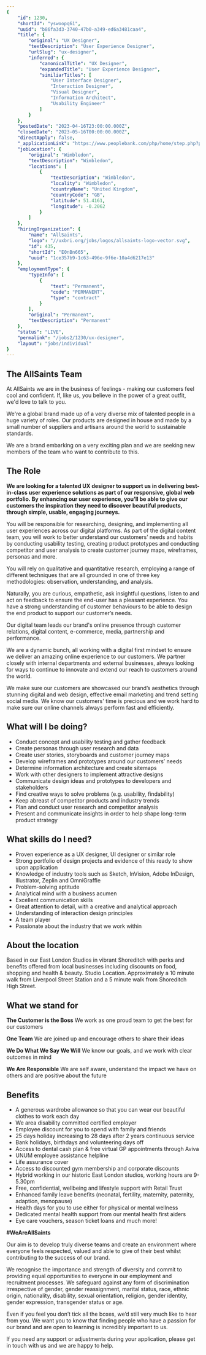 ```yaml
---
{
	"id": 1230,
	"shortId": "yswoopq61",
	"uuid": "b86fa3d3-3740-47b0-a349-ed6a3481caa4",
	"title": {
		"original": "UX Designer",
		"textDescription": "User Experience Designer",
		"urlSlug": "ux-designer",
		"inferred": {
			"canonicalTitle": "UX Designer",
			"expandedTitle": "User Experience Designer",
			"similiarTitles": [
				"User Interface Designer",
				"Interaction Designer",
				"Visual Designer",
				"Information Architect",
				"Usability Engineer"
			]
		}
	},
	"postedDate": "2023-04-16T23:00:00.000Z",
	"closedDate": "2023-05-16T00:00:00.000Z",
	"directApply": false,
	"_applicationLink": "https://www.peoplebank.com/php/home/step.php?p=fkgjnUockieklbfcmfigjdjkkjfdbnZocgbgcgnSoaJJZa@W9Zn3ouxLrrLnaodjcfgekn6ocgbgcgggn9o606oaJJZa@W9Z_N346J7aOnTohn",
	"jobLocation": {
		"original": "Wimbledon",
		"textDescription": "Wimbledon",
		"locations": [
			{
				"textDescription": "Wimbledon",
				"locality": "Wimbledon",
				"countryName": "United Kingdom",
				"countryCode": "GB",
				"latitude": 51.4161,
				"longitude": -0.2062
			}
		]
	},
	"hiringOrganization": {
		"name": "AllSaints",
		"logo": "//uxbri.org/jobs/logos/allsaints-logo-vector.svg",
		"id": 435,
		"shortId": "E0nBn665",
		"uuid": "1ce357b9-1c63-496e-9f6e-10a4d6217e13"
	},
	"employmentType": {
		"typeInfo": [
			{
				"text": "Permanent",
				"code": "PERMANENT",
				"type": "contract"
			}
		],
		"original": "Permanent",
		"textDescription": "Permanent"
	},
	"status": "LIVE",
	"permalink": "/jobs2/1230/ux-designer",
	"layout": "jobs/individual"
}
---
```

<h2 id="the-allsaints-team">The AllSaints Team</h2>
<p>At AllSaints we are in the business of feelings - making our customers feel cool and confident. If, like us, you believe in the power of a great outfit, we'd love to talk to you.</p>
<p>We're a global brand made up of a very diverse mix of talented people in a huge variety of roles. Our products are designed in house and made by a small number of suppliers and artisans around the world to sustainable standards.</p>
<p>We are a brand embarking on a very exciting plan and we are seeking new members of the team who want to contribute to this.</p>
<h2 id="the-role">The Role</h2>
<p><strong>We are looking for a talented UX designer to support us in delivering best-in-class user experience solutions as part of our responsive, global web portfolio. By enhancing our user experience, you’ll be able to give our customers the inspiration they need to discover beautiful products, through simple, usable, engaging journeys.</strong></p>
<p>You will be responsible for researching, designing, and implementing all user experiences across our digital platforms. As part of the digital content team, you will work to better understand our customers’ needs and habits by conducting usability testing, creating product prototypes and conducting competitor and user analysis to create customer journey maps, wireframes, personas and more.</p>
<p>You will rely on qualitative and quantitative research, employing a range of different techniques that are all grounded in one of three key methodologies: observation, understanding, and analysis.</p>
<p>Naturally, you are curious, empathetic, ask insightful questions, listen to and act on feedback to ensure the end-user has a pleasant experience. You have a strong understanding of customer behaviours to be able to design the end product to support our customer’s needs.</p>
<p>Our digital team leads our brand's online presence through customer relations, digital content, e-commerce, media, partnership and performance.</p>
<p>We are a dynamic bunch, all working with a digital first mindset to ensure we deliver an amazing online experience to our customers. We partner closely with internal departments and external businesses, always looking for ways to continue to innovate and extend our reach to customers around the world.</p>
<p>We make sure our customers are showcased our brand’s aesthetics through stunning digital and web design, effective email marketing and trend setting social media. We know our customers' time is precious and we work hard to make sure our online channels always perform fast and efficiently.</p>
<h2 id="what-will-i-be-doing">What will I be doing?</h2>
<ul>
<li>Conduct concept and usability testing and gather feedback</li>
<li>Create personas through user research and data</li>
<li>Create user stories, storyboards and customer journey maps</li>
<li>Develop wireframes and prototypes around our customers’ needs</li>
<li>Determine information architecture and create sitemaps</li>
<li>Work with other designers to implement attractive designs</li>
<li>Communicate design ideas and prototypes to developers and stakeholders</li>
<li>Find creative ways to solve problems (e.g. usability, findability)</li>
<li>Keep abreast of competitor products and industry trends</li>
<li>Plan and conduct user research and competitor analysis</li>
<li>Present and communicate insights in order to help shape long-term product strategy</li>
</ul>
<h2 id="what-skills-do-i-need">What skills do I need?</h2>
<ul>
<li>Proven experience as a UX designer, UI designer or similar role</li>
<li>Strong portfolio of design projects and evidence of this ready to show upon application</li>
<li>Knowledge of industry tools such as Sketch, InVision, Adobe InDesign, Illustrator, Zeplin and OmniGraffle</li>
<li>Problem-solving aptitude</li>
<li>Analytical mind with a business acumen</li>
<li>Excellent communication skills</li>
<li>Great attention to detail, with a creative and analytical approach</li>
<li>Understanding of interaction design principles</li>
<li>A team player</li>
<li>Passionate about the industry that we work within</li>
</ul>
<h2 id="about-the-location">About the location</h2>
<p>Based in our East London Studios in vibrant Shoreditch with perks and benefits offered from local businesses including discounts on food, shopping and health &amp; beauty. Studio Location. Approximately a 10 minute walk from Liverpool Street Station and a 5 minute walk from Shoreditch High Street.</p>
<h2 id="what-we-stand-for">What we stand for</h2>
<p><strong>The Customer is the Boss</strong> We work as one proud team to get the best for our customers</p>
<p><strong>One Team</strong> We are joined up and encourage others to share their ideas</p>
<p><strong>We Do What We Say We Will</strong> We know our goals, and we work with clear outcomes in mind</p>
<p><strong>We Are Responsible</strong> We are self aware, understand the impact we have on others and are positive about the future</p>
<h2 id="benefits">Benefits</h2>
<ul>
<li>A generous wardrobe allowance so that you can wear our beautiful clothes to work each day</li>
<li>We area disability committed certified employer</li>
<li>Employee discount for you to spend with family and friends</li>
<li>25 days holiday increasing to 28 days after 2 years continuous service</li>
<li>Bank holidays, birthdays and volunteering days off</li>
<li>Access to dental cash plan &amp; free virtual GP appointments through Aviva</li>
<li>UNUM employee assistance helpline</li>
<li>Life assurance cover</li>
<li>Access to discounted gym membership and corporate discounts</li>
<li>Hybrid working in our historic East London studios, working hours are 9-5.30pm</li>
<li>Free, confidential, wellbeing and lifestyle support with Retail Trust</li>
<li>Enhanced family leave benefits (neonatal, fertility, maternity, paternity, adaption, menopause)</li>
<li>Health days for you to use either for physical or mental wellness</li>
<li>Dedicated mental health support from our mental health first aiders</li>
<li>Eye care vouchers, season ticket loans and much more!</li>
</ul>
<p><strong>#WeAreAllSaints</strong></p>
<p>Our aim is to develop truly diverse teams and create an environment where everyone feels respected, valued and able to give of their best whilst contributing to the success of our brand.</p>
<p>We recognise the importance and strength of diversity and commit to providing equal opportunities to everyone in our employment and recruitment processes. We safeguard against any form of discrimination irrespective of gender, gender reassignment, marital status, race, ethnic origin, nationality, disability, sexual orientation, religion, gender identity, gender expression, transgender status or age.</p>
<p>Even if you feel you don’t tick all the boxes, we’d still very much like to hear from you. We want you to know that finding people who have a passion for our brand and are open to learning is incredibly important to us.</p>
<p>If you need any support or adjustments during your application, please get in touch with us and we are happy to help.</p>

